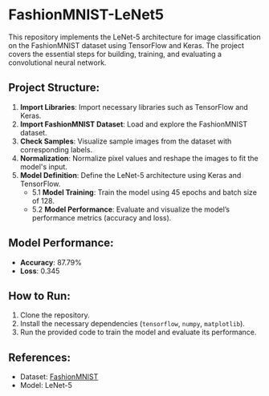 # FashionMNIST-LeNet5

This repository implements the LeNet-5 architecture for image classification on the FashionMNIST dataset using TensorFlow and Keras. The project covers the essential steps for building, training, and evaluating a convolutional neural network.

## Project Structure:
1. **Import Libraries**: Import necessary libraries such as TensorFlow and Keras.
2. **Import FashionMNIST Dataset**: Load and explore the FashionMNIST dataset.
3. **Check Samples**: Visualize sample images from the dataset with corresponding labels.
4. **Normalization**: Normalize pixel values and reshape the images to fit the model's input.
5. **Model Definition**: Define the LeNet-5 architecture using Keras and TensorFlow.
   - 5.1 **Model Training**: Train the model using 45 epochs and batch size of 128.
   - 5.2 **Model Performance**: Evaluate and visualize the model’s performance metrics (accuracy and loss).

## Model Performance:
- **Accuracy**: 87.79%
- **Loss**: 0.345

## How to Run:
1. Clone the repository.
2. Install the necessary dependencies (`tensorflow`, `numpy`, `matplotlib`).
3. Run the provided code to train the model and evaluate its performance.

## References:
- Dataset: [FashionMNIST](https://github.com/zalandoresearch/fashion-mnist)
- Model: LeNet-5
